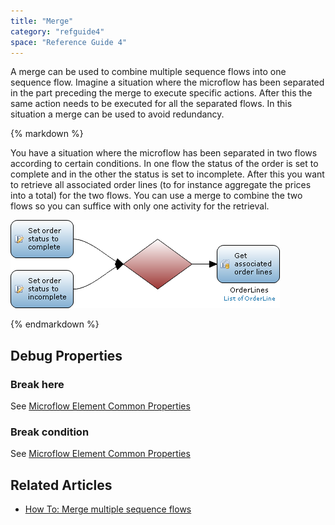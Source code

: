 ```yaml
---
title: "Merge"
category: "refguide4"
space: "Reference Guide 4"
---
```

A merge can be used to combine multiple sequence flows into one sequence flow. Imagine a situation where the microflow has been separated in the part preceding the merge to execute specific actions. After this the same action needs to be executed for all the separated flows. In this situation a merge can be used to avoid redundancy.

<div class="alert alert-info">{% markdown %}

You have a situation where the microflow has been separated in two flows according to certain conditions. In one flow the status of the order is set to complete and in the other the status is set to incomplete. After this you want to retrieve all associated order lines (to for instance aggregate the prices into a total) for the two flows. You can use a merge to combine the two flows so you can suffice with only one activity for the retrieval.

![](attachments/819203/917943.png)

{% endmarkdown %}</div>

## Debug Properties

### Break here

See [Microflow Element Common Properties](Microflow+Element+Common+Properties)

### Break condition

See [Microflow Element Common Properties](Microflow+Element+Common+Properties)

## Related Articles

*   [How To: Merge multiple sequence flows](https://world.mendix.com/display/howto25/Merge+multiple+sequence+flows)